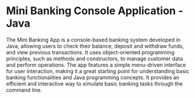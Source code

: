 # Mini Banking Console Application - Java
The Mini Banking App is a console-based banking system developed in Java, allowing users to check their balance, deposit and withdraw funds, and view previous transactions. It uses object-oriented programming principles, such as methods and constructors, to manage customer data and perform operations. The app features a simple menu-driven interface for user interaction, making it a great starting point for understanding basic banking functionalities and Java programming concepts. It provides an efficient and interactive way to simulate basic banking tasks through the command line.
